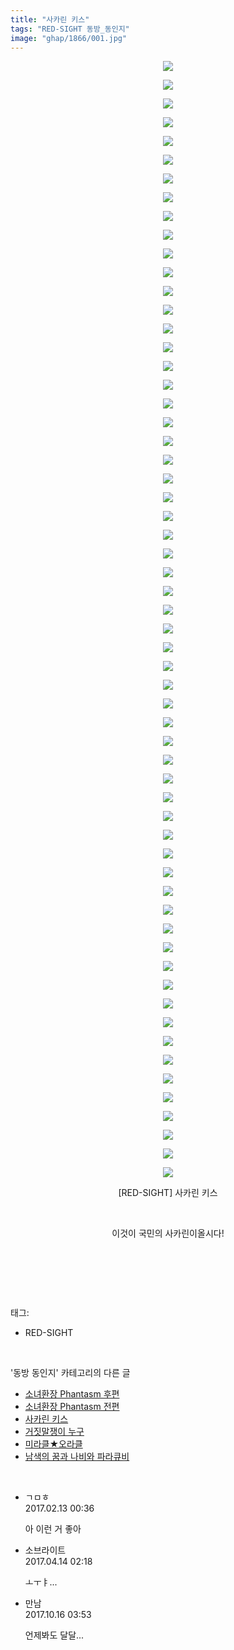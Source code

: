 ```yaml
---
title: "사카린 키스"
tags: "RED-SIGHT 동방_동인지"
image: "ghap/1866/001.jpg"
---
```

<div class="article">
<p style="text-align: center; clear: none; float: none;"><img src="{{ site.nasurl }}/ghap/1866/001.jpg"/></p>
<p style="text-align: center; clear: none; float: none;"><img src="{{ site.nasurl }}/ghap/1866/002.jpg"/></p>
<p style="text-align: center; clear: none; float: none;"><img src="{{ site.nasurl }}/ghap/1866/003.jpg"/></p>
<p style="text-align: center; clear: none; float: none;"><img src="{{ site.nasurl }}/ghap/1866/004.jpg"/></p>
<p style="text-align: center; clear: none; float: none;"><img src="{{ site.nasurl }}/ghap/1866/005.jpg"/></p>
<p style="text-align: center; clear: none; float: none;"><img src="{{ site.nasurl }}/ghap/1866/006.jpg"/></p>
<p style="text-align: center; clear: none; float: none;"><img src="{{ site.nasurl }}/ghap/1866/007.jpg"/></p>
<p style="text-align: center; clear: none; float: none;"><img src="{{ site.nasurl }}/ghap/1866/008.jpg"/></p>
<p style="text-align: center; clear: none; float: none;"><img src="{{ site.nasurl }}/ghap/1866/009.jpg"/></p>
<p style="text-align: center; clear: none; float: none;"><img src="{{ site.nasurl }}/ghap/1866/010.jpg"/></p>
<p style="text-align: center; clear: none; float: none;"><img src="{{ site.nasurl }}/ghap/1866/011.jpg"/></p>
<p style="text-align: center; clear: none; float: none;"><img src="{{ site.nasurl }}/ghap/1866/012.jpg"/></p>
<p style="text-align: center; clear: none; float: none;"><img src="{{ site.nasurl }}/ghap/1866/013.jpg"/></p>
<p style="text-align: center; clear: none; float: none;"><img src="{{ site.nasurl }}/ghap/1866/014.jpg"/></p>
<p style="text-align: center; clear: none; float: none;"><img src="{{ site.nasurl }}/ghap/1866/015.jpg"/></p>
<p style="text-align: center; clear: none; float: none;"><img src="{{ site.nasurl }}/ghap/1866/016.jpg"/></p>
<p style="text-align: center; clear: none; float: none;"><img src="{{ site.nasurl }}/ghap/1866/017.jpg"/></p>
<p style="text-align: center; clear: none; float: none;"><img src="{{ site.nasurl }}/ghap/1866/018.jpg"/></p>
<p style="text-align: center; clear: none; float: none;"><img src="{{ site.nasurl }}/ghap/1866/019.jpg"/></p>
<p style="text-align: center; clear: none; float: none;"><img src="{{ site.nasurl }}/ghap/1866/020.jpg"/></p>
<p style="text-align: center; clear: none; float: none;"><img src="{{ site.nasurl }}/ghap/1866/021.jpg"/></p>
<p style="text-align: center; clear: none; float: none;"><img src="{{ site.nasurl }}/ghap/1866/022.jpg"/></p>
<p style="text-align: center; clear: none; float: none;"><img src="{{ site.nasurl }}/ghap/1866/023.jpg"/></p>
<p style="text-align: center; clear: none; float: none;"><img src="{{ site.nasurl }}/ghap/1866/024.jpg"/></p>
<p style="text-align: center; clear: none; float: none;"><img src="{{ site.nasurl }}/ghap/1866/025.jpg"/></p>
<p style="text-align: center; clear: none; float: none;"><img src="{{ site.nasurl }}/ghap/1866/026.jpg"/></p>
<p style="text-align: center; clear: none; float: none;"><img src="{{ site.nasurl }}/ghap/1866/027.jpg"/></p>
<p style="text-align: center; clear: none; float: none;"><img src="{{ site.nasurl }}/ghap/1866/028.jpg"/></p>
<p style="text-align: center; clear: none; float: none;"><img src="{{ site.nasurl }}/ghap/1866/029.jpg"/></p>
<p style="text-align: center; clear: none; float: none;"><img src="{{ site.nasurl }}/ghap/1866/030.jpg"/></p>
<p style="text-align: center; clear: none; float: none;"><img src="{{ site.nasurl }}/ghap/1866/031.jpg"/></p>
<p style="text-align: center; clear: none; float: none;"><img src="{{ site.nasurl }}/ghap/1866/032.jpg"/></p>
<p style="text-align: center; clear: none; float: none;"><img src="{{ site.nasurl }}/ghap/1866/033.jpg"/></p>
<p style="text-align: center; clear: none; float: none;"><img src="{{ site.nasurl }}/ghap/1866/034.jpg"/></p>
<p style="text-align: center; clear: none; float: none;"><img src="{{ site.nasurl }}/ghap/1866/035.jpg"/></p>
<p style="text-align: center; clear: none; float: none;"><img src="{{ site.nasurl }}/ghap/1866/036.jpg"/></p>
<p style="text-align: center; clear: none; float: none;"><img src="{{ site.nasurl }}/ghap/1866/037.jpg"/></p>
<p style="text-align: center; clear: none; float: none;"><img src="{{ site.nasurl }}/ghap/1866/038.jpg"/></p>
<p style="text-align: center; clear: none; float: none;"><img src="{{ site.nasurl }}/ghap/1866/039.jpg"/></p>
<p style="text-align: center; clear: none; float: none;"><img src="{{ site.nasurl }}/ghap/1866/040.jpg"/></p>
<p style="text-align: center; clear: none; float: none;"><img src="{{ site.nasurl }}/ghap/1866/041.jpg"/></p>
<p style="text-align: center; clear: none; float: none;"><img src="{{ site.nasurl }}/ghap/1866/042.jpg"/></p>
<p style="text-align: center; clear: none; float: none;"><img src="{{ site.nasurl }}/ghap/1866/043.jpg"/></p>
<p style="text-align: center; clear: none; float: none;"><img src="{{ site.nasurl }}/ghap/1866/044.jpg"/></p>
<p style="text-align: center; clear: none; float: none;"><img src="{{ site.nasurl }}/ghap/1866/045.jpg"/></p>
<p style="text-align: center; clear: none; float: none;"><img src="{{ site.nasurl }}/ghap/1866/046.jpg"/></p>
<p style="text-align: center; clear: none; float: none;"><img src="{{ site.nasurl }}/ghap/1866/047.jpg"/></p>
<p style="text-align: center; clear: none; float: none;"><img src="{{ site.nasurl }}/ghap/1866/048.jpg"/></p>
<p style="text-align: center; clear: none; float: none;"><img src="{{ site.nasurl }}/ghap/1866/049.jpg"/></p>
<p style="text-align: center; clear: none; float: none;"><img src="{{ site.nasurl }}/ghap/1866/050.jpg"/></p>
<p style="text-align: center; clear: none; float: none;"><img src="{{ site.nasurl }}/ghap/1866/051.jpg"/></p>
<p style="text-align: center; clear: none; float: none;"><img src="{{ site.nasurl }}/ghap/1866/052.jpg"/></p>
<p style="text-align: center; clear: none; float: none;"><img src="{{ site.nasurl }}/ghap/1866/053.jpg"/></p>
<p style="text-align: center; clear: none; float: none;"><img src="{{ site.nasurl }}/ghap/1866/054.jpg"/></p>
<p style="text-align: center; clear: none; float: none;"><img src="{{ site.nasurl }}/ghap/1866/055.jpg"/></p>
<p style="text-align: center; clear: none; float: none;"><img src="{{ site.nasurl }}/ghap/1866/056.jpg"/></p>
<p style="text-align: center; clear: none; float: none;"><img src="{{ site.nasurl }}/ghap/1866/057.jpg"/></p>
<p style="text-align: center; clear: none; float: none;"><img src="{{ site.nasurl }}/ghap/1866/058.jpg"/></p>
<p style="text-align: center; clear: none; float: none;"><img src="{{ site.nasurl }}/ghap/1866/059.jpg"/></p>
<p style="text-align: center; clear: none; float: none;"><img src="{{ site.nasurl }}/ghap/1866/060.jpg"/></p>
<p style="text-align: center; clear: none; float: none;">[RED-SIGHT] 사카린 키스</p>
<p style="text-align: center; clear: none; float: none;"><br/></p>
<p style="text-align: center; clear: none; float: none;">이것이 국민의 사카린이올시다!</p>
<p style="text-align: center; clear: none; float: none;"><br/></p>
<p><br/></p>
</div><br/>
<div class="tagTrail">
<p>태그: </p>
<ul>
<li>RED-SIGHT</li>
</ul>
</div><br/>
<div class="another">
<p>'동방 동인지' 카테고리의 다른 글</p>
<ul>
<li><a href="/2016-08-27-ghap_1868">소녀환장 Phantasm 후편</a></li>
<li><a href="/2016-08-27-ghap_1867">소녀환장 Phantasm 전편</a></li>
<li><a href="/2016-08-27-ghap_1866">사카린 키스</a></li>
<li><a href="/2016-08-27-ghap_1865">거짓말쟁이 누구</a></li>
<li><a href="/2016-08-27-ghap_1864">미라클★오라클</a></li>
<li><a href="/2016-08-27-ghap_1863">남색의 꿈과 나비와 파라큐비</a></li>
</ul>
</div><br/>
<div class="cb_module cb_fluid">
<div class="cb_wrt cb_profile">
<div class="comment">
<ul>
<li class="cb_thumb_off" id="comment14913745">
<div class="cb_comment_area">
<div class="cb_info_area">
<div class="cb_section">
<span class="cb_nick_name">ㄱㅁㅎ</span>
</div>
<div class="cb_section">
<span class="cb_date">2017.02.13 00:36 </span>
</div>
</div>
<div class="cb_dsc_comment">
<p class="cb_dsc">
											아 이런 거 좋아
										</p>
</div>
</div></li>
<li class="cb_thumb_off" id="comment14964754">
<div class="cb_comment_area">
<div class="cb_info_area">
<div class="cb_section">
<span class="cb_nick_name">소브라이트</span>
</div>
<div class="cb_section">
<span class="cb_date">2017.04.14 02:18 </span>
</div>
</div>
<div class="cb_dsc_comment">
<p class="cb_dsc">
											ㅗㅜㅑ...
										</p>
</div>
</div></li>
<li class="cb_thumb_off" id="comment15106369">
<div class="cb_comment_area">
<div class="cb_info_area">
<div class="cb_section">
<span class="cb_nick_name">만남</span>
</div>
<div class="cb_section">
<span class="cb_date">2017.10.16 03:53 </span>
</div>
</div>
<div class="cb_dsc_comment">
<p class="cb_dsc">
											언제봐도 달달...
										</p>
</div>
</div></li>
</ul>
</div>
</div><!-- commentList close -->
</div><br/>

